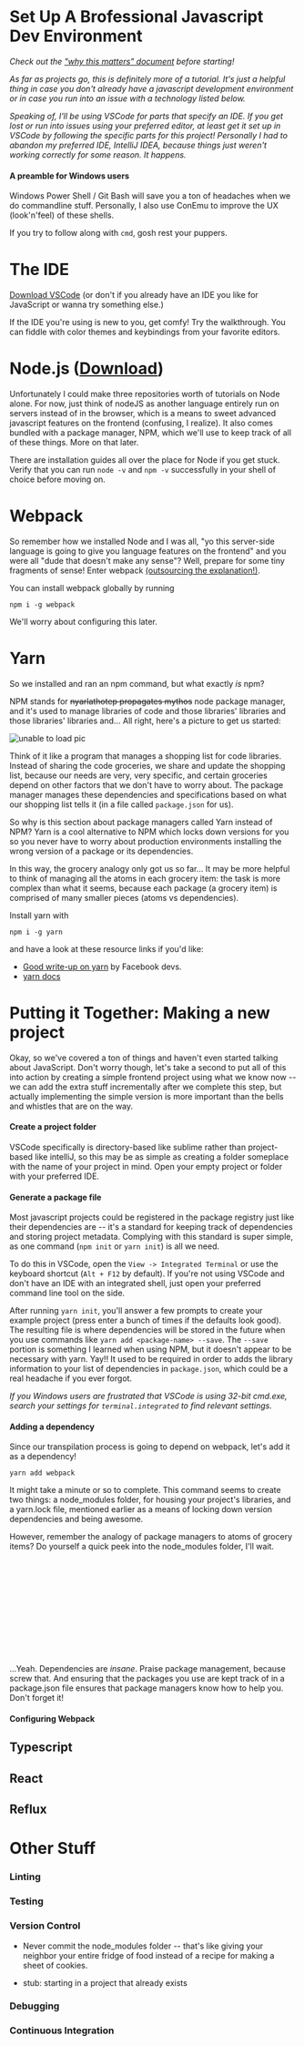 # Set Up A Brofessional Javascript Dev Environment

*Check out the ["why this matters" document](https://github.com/Hypaethral/javascript-projects/blob/master/environment-setup/why-does-this-matter.md) before starting!*

*As far as projects go, this is definitely more of a tutorial. It's just a helpful thing in case you don't already have a javascript development environment or in case you run into an issue with a technology listed below.*

*Speaking of, I'll be using VSCode for parts that specify an IDE.  If you get lost or run into issues using your preferred editor, at least get it set up in VSCode by following the specific parts for this project!  Personally I had to abandon my preferred IDE, IntelliJ IDEA, because things just weren't working correctly for some reason.  It happens.*

#### A preamble for Windows users
Windows Power Shell / Git Bash will save you a ton of headaches when we do commandline stuff. Personally, I also use ConEmu to improve the UX (look'n'feel) of these shells.

If you try to follow along with `cmd`, gosh rest your puppers.

# The IDE
[Download VSCode](https://code.visualstudio.com/Download) (or don't if you already have an IDE you like for JavaScript or wanna try something else.)

If the IDE you're using is new to you, get comfy! Try the walkthrough.  You can fiddle with color themes and keybindings from your favorite editors.

# Node.js ([Download](https://nodejs.org/en/))
Unfortunately I could make three repositories worth of tutorials on Node alone.  For now, just think of nodeJS as another language entirely run on servers instead of in the browser, which is a means to sweet advanced javascript features on the frontend (confusing, I realize).  It also comes bundled with a package manager, NPM, which we'll use to keep track of all of these things.  More on that later.

There are installation guides all over the place for Node if you get stuck.  Verify that you can run
`node -v` and `npm -v` successfully in your shell of choice before moving on.


# Webpack
So remember how we installed Node and I was all, "yo this server-side language is going to give you language features on the frontend" and you were all "dude that doesn't make any sense"?  Well, prepare for some tiny fragments of sense!  Enter webpack [(outsourcing the explanation!)](https://webpack.js.org/concepts/).

You can install webpack globally by running

`npm i -g webpack`

We'll worry about configuring this later.

# Yarn
So we installed and ran an npm command, but what exactly *is* npm?

NPM stands for ~~nyarlathotep propagates mythos~~ node package manager, and it's used to manage libraries of code and those libraries' libraries and those libraries' libraries and...  All right, here's a picture to get us started:

![unable to load pic](https://github.com/Hypaethral/javascript-projects/blob/master/environment-setup/images/package_managers.png "Worst analogy ever...")

Think of it like a program that manages a shopping list for code libraries. Instead of sharing the code groceries, we share and update the shopping list, because our needs are very, very specific, and certain groceries depend on other factors that we don't have to worry about. The package manager manages these dependencies and specifications based on what our shopping list tells it (in a file called `package.json` for us). 

So why is this section about package managers called Yarn instead of NPM?  Yarn is a cool alternative to NPM which locks down versions for you so you never have to worry about production environments installing the wrong version of a package or its dependencies.

In this way, the grocery analogy only got us so far... It may be more helpful to think of managing all the atoms in each grocery item: the task is more complex than what it seems, because each package (a grocery item) is comprised of many smaller pieces (atoms vs dependencies).


Install yarn with

`npm i -g yarn`

and have a look at these resource links if you'd like:
* [Good write-up on yarn](https://code.facebook.com/posts/1840075619545360) by Facebook devs.
* [yarn docs](https://yarnpkg.com/lang/en/docs/)


# Putting it Together:  Making a new project
Okay, so we've covered a ton of things and haven't even started talking about JavaScript.  Don't worry though, let's take a second to put all of this into action by creating a simple frontend project using what we know now -- we can add the extra stuff incrementally after we complete this step, but actually implementing the simple version is more important than the bells and whistles that are on the way.

#### Create a project folder
VSCode specifically is directory-based like sublime rather than project-based like intelliJ, so this may be as simple as creating a folder someplace with the name of your project in mind.  Open your empty project or folder with your preferred IDE.

#### Generate a package file
Most javascript projects could be registered in the package registry just like their dependencies are -- it's a standard for keeping track of dependencies and storing project metadata.  Complying with this standard is super simple, as one command (`npm init` or `yarn init`) is all we need.

To do this in VSCode, open the `View -> Integrated Terminal` or use the keyboard shortcut (`Alt + F12` by default).  If you're not using VSCode and don't have an IDE with an integrated shell, just open your preferred command line tool on the side.

After running `yarn init`, you'll answer a few prompts to create your example project (press enter a bunch of times if the defaults look good).  The resulting file is where dependencies will be stored in the future when you use commands like `yarn add <package-name> --save`.  The `--save` portion is something I learned when using NPM, but it doesn't appear to be necessary with yarn.  Yay!!  It used to be required in order to adds the library information to your list of dependencies in `package.json`, which could be a real headache if you ever forgot.

*If you Windows users are frustrated that VSCode is using 32-bit cmd.exe, search your settings for `terminal.integrated` to find relevant settings.* 

#### Adding a dependency
Since our transpilation process is going to depend on webpack, let's add it as a dependency!

`yarn add webpack`

It might take a minute or so to complete.  This command seems to create two things: a node_modules folder, for housing your project's libraries, and a yarn.lock file, mentioned earlier as a means of locking down version dependencies and being awesome.

However, remember the analogy of package managers to atoms of grocery items?  Do yourself a quick peek into the node_modules folder, I'll wait.

<br>
<br>
<br>
<br>
<br>
<br>
<br>
<br>
<br>
<br>


...Yeah.  Dependencies are *insane*.  Praise package management, because screw that.  And ensuring that the packages you use are kept track of in a package.json file ensures that package managers know how to help you.  Don't forget it!

#### Configuring Webpack


## Typescript

## React

## Reflux

# Other Stuff

### Linting

### Testing

### Version Control
* Never commit the node_modules folder -- that's like giving your neighbor your entire fridge of food instead of a recipe for making a sheet of cookies. 

* stub: starting in a project that already exists

### Debugging

### Continuous Integration
